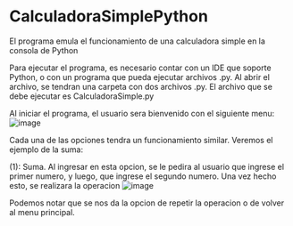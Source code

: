 # CalculadoraSimplePython
El programa emula el funcionamiento de una calculadora simple en la consola de Python

Para ejecutar el programa, es necesario contar con un IDE que soporte Python, o con un programa que pueda ejecutar archivos .py.
Al abrir el archivo, se tendran una carpeta con dos archivos .py. El archivo que se debe ejecutar es CalculadoraSimple.py

Al iniciar el programa, el usuario sera bienvenido con el siguiente menu:
![image](https://user-images.githubusercontent.com/107152796/172951170-d9953614-2e59-433c-badc-2c0c8b1d9367.png)

Cada una de las opciones tendra un funcionamiento similar. Veremos el ejemplo de la suma:

(1): Suma.
Al ingresar en esta opcion, se le pedira al usuario que ingrese el primer numero, y luego, que ingrese el segundo numero. Una vez hecho esto, se realizara la operacion
![image](https://user-images.githubusercontent.com/107152796/172951393-eb602eec-8a99-4fb1-af50-d905f97b08f0.png)

Podemos notar que se nos da la opcion de repetir la operacion o de volver al menu principal.



